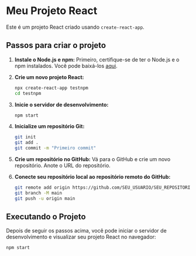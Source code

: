 # Meu Projeto React

Este é um projeto React criado usando `create-react-app`.

## Passos para criar o projeto

1. **Instale o Node.js e npm:** Primeiro, certifique-se de ter o Node.js e o npm instalados. Você pode baixá-los [aqui](https://nodejs.org/).

2. **Crie um novo projeto React:**
    ```bash
    npx create-react-app testnpm
    cd testnpm
    ```

3. **Inicie o servidor de desenvolvimento:**
    ```bash
    npm start
    ```

4. **Inicialize um repositório Git:**
    ```bash
    git init
    git add .
    git commit -m "Primeiro commit"
    ```

5. **Crie um repositório no GitHub:** Vá para o GitHub e crie um novo repositório. Anote o URL do repositório.

6. **Conecte seu repositório local ao repositório remoto do GitHub:**
    ```bash
    git remote add origin https://github.com/SEU_USUARIO/SEU_REPOSITORIO.git
    git branch -M main
    git push -u origin main
    ```

## Executando o Projeto

Depois de seguir os passos acima, você pode iniciar o servidor de desenvolvimento e visualizar seu projeto React no navegador:

```bash
npm start
```
